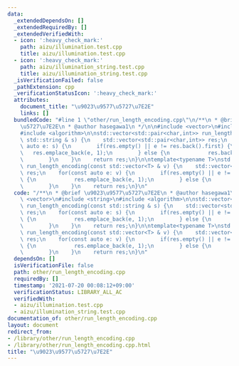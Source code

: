 ```yaml
---
data:
  _extendedDependsOn: []
  _extendedRequiredBy: []
  _extendedVerifiedWith:
  - icon: ':heavy_check_mark:'
    path: aizu/illumination.test.cpp
    title: aizu/illumination.test.cpp
  - icon: ':heavy_check_mark:'
    path: aizu/illumination_string.test.cpp
    title: aizu/illumination_string.test.cpp
  _isVerificationFailed: false
  _pathExtension: cpp
  _verificationStatusIcon: ':heavy_check_mark:'
  attributes:
    document_title: "\u9023\u9577\u5727\u7E2E"
    links: []
  bundledCode: "#line 1 \"other/run_length_encoding.cpp\"\n/**\n * @brief \u9023\u9577\
    \u5727\u7E2E\n * @author hasegawa1\n */\n\n#include <vector>\n#include <string>\n\
    #include <algorithm>\n\nstd::vector<std::pair<char,int>> run_length_encoding(const\
    \ std::string & s) {\n    std::vector<std::pair<char,int>> res;\n    for(const\
    \ auto e: s) {\n        if(res.empty() || e != res.back().first) {\n         \
    \   res.emplace_back(e, 1);\n        } else {\n            res.back().second++;\n\
    \        }\n    }\n    return res;\n}\n\ntemplate<typename T>\nstd::vector<std::pair<T,int>>\
    \ run_length_encoding(const std::vector<T> & v) {\n    std::vector<std::pair<T,int>>\
    \ res;\n    for(const auto e: v) {\n        if(res.empty() || e != res.back().first)\
    \ {\n            res.emplace_back(e, 1);\n        } else {\n            res.back().second++;\n\
    \        }\n    }\n    return res;\n}\n"
  code: "/**\n * @brief \u9023\u9577\u5727\u7E2E\n * @author hasegawa1\n */\n\n#include\
    \ <vector>\n#include <string>\n#include <algorithm>\n\nstd::vector<std::pair<char,int>>\
    \ run_length_encoding(const std::string & s) {\n    std::vector<std::pair<char,int>>\
    \ res;\n    for(const auto e: s) {\n        if(res.empty() || e != res.back().first)\
    \ {\n            res.emplace_back(e, 1);\n        } else {\n            res.back().second++;\n\
    \        }\n    }\n    return res;\n}\n\ntemplate<typename T>\nstd::vector<std::pair<T,int>>\
    \ run_length_encoding(const std::vector<T> & v) {\n    std::vector<std::pair<T,int>>\
    \ res;\n    for(const auto e: v) {\n        if(res.empty() || e != res.back().first)\
    \ {\n            res.emplace_back(e, 1);\n        } else {\n            res.back().second++;\n\
    \        }\n    }\n    return res;\n}\n"
  dependsOn: []
  isVerificationFile: false
  path: other/run_length_encoding.cpp
  requiredBy: []
  timestamp: '2021-07-20 00:08:12+09:00'
  verificationStatus: LIBRARY_ALL_AC
  verifiedWith:
  - aizu/illumination.test.cpp
  - aizu/illumination_string.test.cpp
documentation_of: other/run_length_encoding.cpp
layout: document
redirect_from:
- /library/other/run_length_encoding.cpp
- /library/other/run_length_encoding.cpp.html
title: "\u9023\u9577\u5727\u7E2E"
---
```

